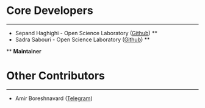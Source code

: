 # Core Developers
----------
- Sepand Haghighi - Open Science Laboratory ([Github](https://github.com/sepandhaghighi)) **
- Sadra Sabouri - Open Science Laboratory ([Github](https://github.com/sadrasabouri)) **

** **Maintainer**

# Other Contributors
----------
- Amir Boreshnavard ([Telegram](https://t.me/ABoreshnavard))

